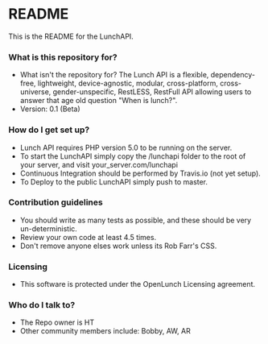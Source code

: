 # README #

This is the README for the LunchAPI.

### What is this repository for? ###

* What isn't the repository for? The Lunch API is a flexible, dependency-free, lightweight, device-agnostic, modular, cross-platform, cross-universe, gender-unspecific, RestLESS, RestFull API allowing users to answer that age old question "When is lunch?".
* Version: 0.1 (Beta)

### How do I get set up? ###

* Lunch API requires PHP version 5.0 to be running on the server.
* To start the LunchAPI simply copy the /lunchapi folder to the root of your server, and visit your_server.com/lunchapi
* Continuous Integration should be performed by Travis.io (not yet setup).
* To Deploy to the public LunchAPI simply push to master.

### Contribution guidelines ###

* You should write as many tests as possible, and these should be very un-deterministic.
* Review your own code at least 4.5 times.
* Don't remove anyone elses work unless its Rob Farr's CSS.

### Licensing ###

* This software is protected under the OpenLunch Licensing agreement.

### Who do I talk to? ###

* The Repo owner is HT
* Other community members include: Bobby, AW, AR